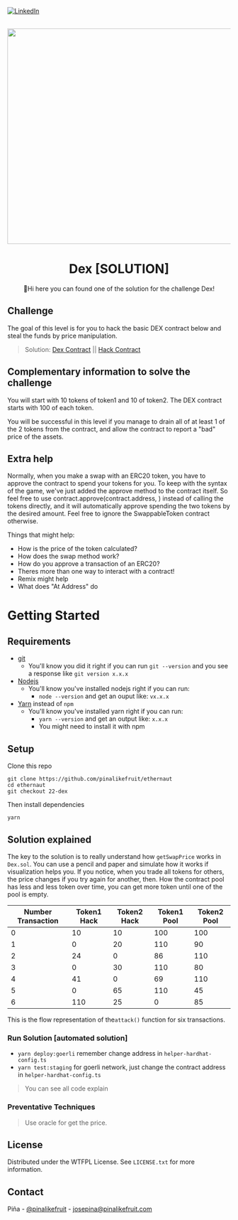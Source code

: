 <a name="readme-top"></a>

[![LinkedIn][linkedin-shield]][linkedin-url]


<br />
<div align="center">
  <a href="https://ethernaut.openzeppelin.com/">
    <img src="https://ethernaut.openzeppelin.com/imgs/BigLevel22.svg" alt="" width="800" height="485">
  </a>

  <h1 align="center">Dex [SOLUTION]</h3>

  <p align="center">
    🍍Hi  here you can found one of the solution for the challenge Dex!
  </p>
</div>

## Challenge
The goal of this level is for you to hack the basic DEX contract below and steal the funds by price manipulation.

> Solution: 
  [Dex Contract](https://goerli.etherscan.io/address/0x864956d7F1f8563E1d97986419A24dE92169aC52#tokentxns) || [Hack Contract](https://goerli.etherscan.io/address/0x4913F0043Fc628c8aafde2b60c26e228774b5b68)
## Complementary information to solve the challenge

You will start with 10 tokens of token1 and 10 of token2. The DEX contract starts with 100 of each token.

You will be successful in this level if you manage to drain all of at least 1 of the 2 tokens from the contract, and allow the contract to report a "bad" price of the assets.

## Extra help
Normally, when you make a swap with an ERC20 token, you have to approve the contract to spend your tokens for you. To keep with the syntax of the game, we've just added the approve method to the contract itself. So feel free to use contract.approve(contract.address, <uint amount>) instead of calling the tokens directly, and it will automatically approve spending the two tokens by the desired amount. Feel free to ignore the SwappableToken contract otherwise.

  Things that might help:

* How is the price of the token calculated?
* How does the swap method work?
* How do you approve a transaction of an ERC20?
* Theres more than one way to interact with a contract!
* Remix might help
* What does "At Address" do

# Getting Started

## Requirements

- [git](https://git-scm.com/book/en/v2/Getting-Started-Installing-Git)
  - You'll know you did it right if you can run `git --version` and you see a response like `git version x.x.x`
- [Nodejs](https://nodejs.org/en/)
  - You'll know you've installed nodejs right if you can run:
    - `node --version` and get an ouput like: `vx.x.x`
- [Yarn](https://classic.yarnpkg.com/lang/en/docs/install/) instead of `npm`
  - You'll know you've installed yarn right if you can run:
    - `yarn --version` and get an output like: `x.x.x`
    - You might need to install it with npm

## Setup

Clone this repo

```
git clone https://github.com/pinalikefruit/ethernaut
cd ethernaut
git checkout 22-dex
```

Then install dependencies

```
yarn
```
## Solution explained
The key to the solution is to really understand how `getSwapPrice` works in `Dex.sol`. You can use a pencil and paper and simulate how it works if visualization helps you. If you notice, when you trade all tokens for others, the price changes if you try again for another, then. How the contract pool has less and less token over time, you can get more token until one of the pool is empty.

| Number Transaction | Token1 Hack| Token2 Hack | Token1 Pool | Token2 Pool |
| ------------------ | ---------- | ----------- | ----------- | ----------- |
| 0   |10 | 10 | 100 | 100 |
| 1   | 0 | 20 | 110 | 90 |
| 2   |24 | 0  | 86  | 110 |
| 3   | 0 | 30 | 110 | 80 |
| 4   |41 | 0 | 69 | 110 |
| 5   | 0 | 65 | 110 | 45 |
| 6   |110 | 25 | 0 | 85 |

This is the flow representation of the`attack()` function for six transactions.

### Run Solution [automated solution]
 <!-- - `yarn test:unit` for local testing  -->
 - `yarn deploy:goerli` remember change address in `helper-hardhat-config.ts`
 - `yarn test:staging` for goerli network, just change the contract address in `helper-hardhat-config.ts`


> You can see all code explain

### Preventative Techniques
> Use oracle for get the price.
## License

Distributed under the WTFPL License. See `LICENSE.txt` for more information.



## Contact

Piña - [@pinalikefruit](https://twitter.com/pinalikefruit) - josepina@pinalikefruit.com




[linkedin-shield]: https://img.shields.io/badge/-LinkedIn-black.svg?style=for-the-badge&logo=linkedin&colorB=555
[linkedin-url]: https://www.linkedin.com/in/pinalikefruit
